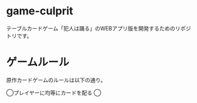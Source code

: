 # game-culprit
テーブルカードゲーム「犯人は踊る」のWEBアプリ版を開発するためのリポジトリです。

# ゲームルール
原作カードゲームのルールは以下の通り。

◯プレイヤーに均等にカードを配る
◯
